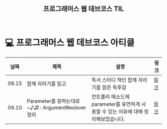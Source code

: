 <h2 align="middle">프로그래머스 웹 데브코스 TIL</h2>

<p align="middle">

<p align="middle">
  <!-- <a href="#">☕ 블로그 링크</a> -->  
</p>
<br/>

# 💻 프로그래머스 웹 데브코스 아티클

| 날짜  | 제목                                              | 설명                                                         | 링크                                       |
| ----- | ------------------------------------------------- | ------------------------------------------------------------ | ------------------------------------------ |
| 08.15 | 함께 자라기를 읽고                                | 독서 스터디 책인 함께 자라기를 읽은 독후감                   | [링크](https://pingpongdev.tistory.com/9)  |
| 09.10 | Parameter를 원하는대로~♪♫ : ArgumentReolsver 정리 | 컨트롤러 메소드에 parameter를 유연하게 사용할 수 있는 이유에 대해 정리해보았습니다. | [링크](https://pingpongdev.tistory.com/19) |

